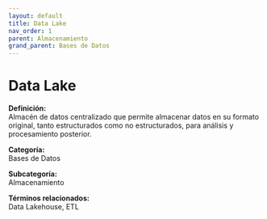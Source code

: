 ```yaml
---
layout: default
title: Data Lake
nav_order: 1
parent: Almacenamiento
grand_parent: Bases de Datos
---
```


# Data Lake

**Definición:**  
Almacén de datos centralizado que permite almacenar datos en su formato original, tanto estructurados como no estructurados, para análisis y procesamiento posterior.

**Categoría:**  
Bases de Datos  

**Subcategoría:**  
Almacenamiento

**Términos relacionados:**  
Data Lakehouse, ETL
